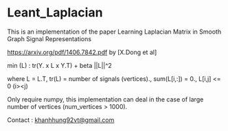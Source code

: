 # Leant_Laplacian

This is an implementation of the paper Learning Laplacian Matrix in Smooth Graph Signal Representations

https://arxiv.org/pdf/1406.7842.pdf by [X.Dong et al]

min (L) : tr(Y. x L x Y.T) + beta ||L||^2 
        
where L = L.T, tr(L) = number of signals (vertices)., sum(L[i,:]) = 0., L[i,j] <= 0 (i><j) 


Only require numpy, this implementation can deal in the case of large number of vertices (num_vertices > 1000). 

Contact : khanhhung92vt@gmail.com
